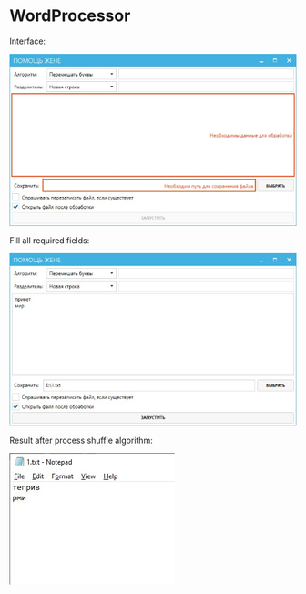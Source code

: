 # WordProcessor

Interface: 

![alt text](https://github.com/blowin/WordProcessor/blob/master/img/main_form.jpg?raw=true )

Fill all required fields:

![alt text](https://github.com/blowin/WordProcessor/blob/master/img/fill_all_fields.jpg?raw=true )

Result after process shuffle algorithm:

![alt text](https://github.com/blowin/WordProcessor/blob/master/img/result_shuffle_algorithm.jpg?raw=true )

